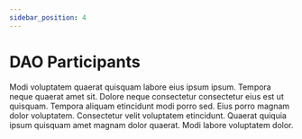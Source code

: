 ```yaml
---
sidebar_position: 4
---
```


# DAO Participants

Modi voluptatem quaerat quisquam labore eius ipsum ipsum. Tempora neque quaerat amet sit. Dolore neque consectetur consectetur eius est ut quisquam. Tempora aliquam etincidunt modi porro sed. Eius porro magnam dolor voluptatem. Consectetur velit voluptatem etincidunt. Quaerat quiquia ipsum quisquam amet magnam dolor quaerat. Modi labore voluptatem dolor.
